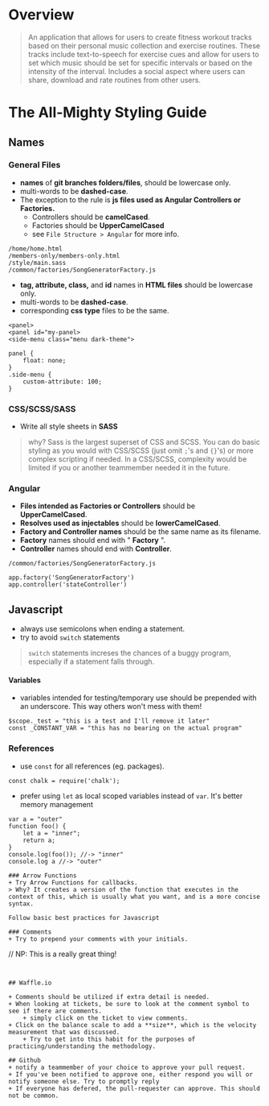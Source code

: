 # Overview

>An application that allows for users to create fitness workout tracks based on their personal music collection and exercise routines. These tracks include text-to-speech for exercise cues and allow for users to set which music should be set for specific intervals or based on the intensity of the interval. Includes a social aspect where users can share, download and rate routines from other users.
 
# The All-Mighty Styling Guide

## Names

### General Files

+ **names** of **git branches folders/files**, should be lowercase only.
+ multi-words to be **dashed-case**.
+ The exception to the rule is **js files used as Angular Controllers or Factories.**
    + Controllers should be **camelCased**.
    + Factories should be **UpperCamelCased**
    + see `File Structure > Angular` for more info.

```
/home/home.html
/members-only/members-only.html
/style/main.sass
/common/factories/SongGeneratorFactory.js
```

+ **tag, attribute, class,** and **id** names in **HTML files** should be lowercase only.
+ multi-words to be **dashed-case**.
+ corresponding **css type** files to be the same.

```
<panel>
<panel id="my-panel>
<side-menu class="menu dark-theme">
```
```
panel {
    float: none;
}
.side-menu {
    custom-attribute: 100;
}
```

### CSS/SCSS/SASS
+ Write all style sheets in **SASS**
> why? Sass is the largest superset of CSS and SCSS. You can do basic styling as you would with CSS/SCSS (just omit `;`'s and `{}`'s)
> or more complex scripting if needed. In a CSS/SCSS, complexity would be limited if you or another teammember needed it in the future.

### Angular
+ **Files intended as Factories or Controllers** should be **UpperCamelCased**.
+ **Resolves used as injectables** should be **lowerCamelCased**.
+ **Factory and Controller names** should be the same name as its filename.
+ **Factory** names should end with " **Factory** ".
+ **Controller** names should end with **Controller**.

```
/common/factories/SongGeneratorFactory.js
```

```
app.factory('SongGeneratorFactory')
app.controller('stateController')
```

## Javascript

+ always use semicolons when ending a statement.
+ try to avoid `switch` statements
> `switch` statements increses the chances of a buggy program, especially if a statement falls through.

#### Variables
+ variables intended for testing/temporary use should be prepended with an underscore. This way others won't mess with them!
```
$scope._test = "this is a test and I'll remove it later"
const _CONSTANT_VAR = "this has no bearing on the actual program"
```

### References
+ use `const` for all references (eg. packages).
```
const chalk = require('chalk');
```

+ prefer using `let` as local scoped variables instead of `var`. It's better memory management
```
var a = "outer"
function foo() {
    let a = "inner";
    return a;
}
console.log(foo()); //-> "inner"
console.log a //-> "outer"

### Arrow Functions
+ Try Arrow Functions for callbacks.
> Why? It creates a version of the function that executes in the context of this, which is usually what you want, and is a more concise syntax.

Follow basic best practices for Javascript

### Comments 
+ Try to prepend your comments with your initials.
```
// NP: This is a really great thing!
```


## Waffle.io

+ Comments should be utilized if extra detail is needed.
+ When looking at tickets, be sure to look at the comment symbol to see if there are comments.
    + simply click on the ticket to view comments.
+ Click on the balance scale to add a **size**, which is the velocity measurement that was discussed.
    + Try to get into this habit for the purposes of practicing/understanding the methodology.
    
## Github
+ notify a teammember of your choice to approve your pull request.
+ If you've been notified to approve one, either respond you will or notify someone else. Try to promptly reply
+ If everyone has defered, the pull-requester can approve. This should not be common.
